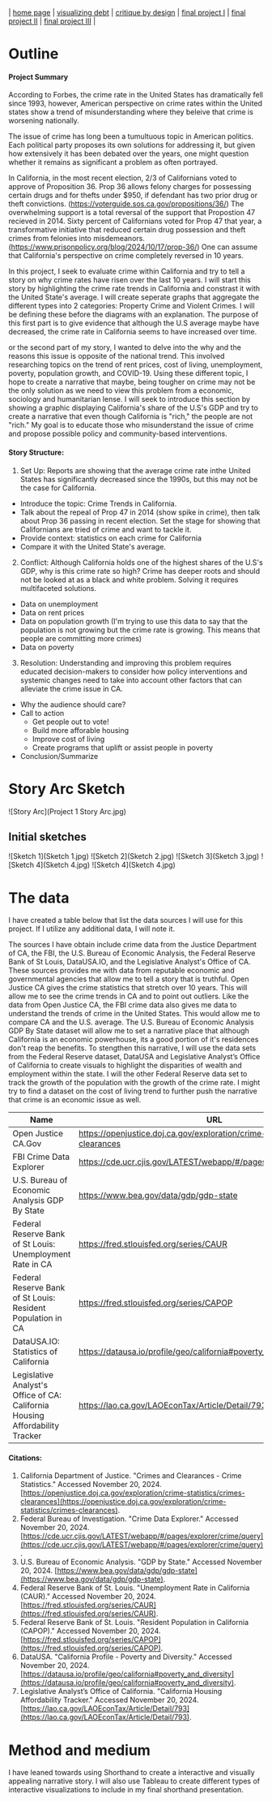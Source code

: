 | [home page]([https://cmustudent.github.io/tswd-portfolio-templates/](https://vincentwang510.github.io/Vincent-Wang-Telling-Stories-With-Data/)) | [visualizing debt](visualizing-government-debt) | [critique by design](critique-by-design) | [final project I](final-project-part-one) | [final project II](final-project-part-two) | [final project III](final-project-part-three) |

# Outline
#### Project Summary 
According to Forbes, the crime rate in the United States has dramatically fell since 1993, however, American perspective on crime rates within the United states show a trend of misunderstanding where they beleive that crime is worsening nationally. 

The issue of crime has long been a tumultuous topic in American politics. Each political party proposes its own solutions for addressing it, but given how extensively it has been debated over the years, one might question whether it remains as significant a problem as often portrayed.

In California, in the most recent election, 2/3 of Californians voted to approve of Proposition 36. Prop 36 allows felony charges for possessing certain drugs and for thefts under $950, if defendant has two prior drug or theft convictions. (https://voterguide.sos.ca.gov/propositions/36/) The overwhelming support is a total reversal of the support that Propostion 47 recieved in 2014. Sixty percent of Californians voted for Prop 47 that year, a transformative initiative that reduced certain drug possession and theft crimes from felonies into misdemeanors. (https://www.prisonpolicy.org/blog/2024/10/17/prop-36/) One can assume that California's perspective on crime completely reversed in 10 years. 

In this project, I seek to evaluate crime within California and try to tell a story on why crime rates have risen over the last 10 years. I will start this story by highlighting the crime rate trends in California and constrast it with the United State's average. I will create seperate graphs that aggregate the different types into 2 categories: Property Crime and Violent Crimes. I will be defining these before the diagrams with an explanation. The purpose of this first part is to give evidence that although the U.S average maybe have decreased, the crime rate in California seems to have increased over time. 

or the second part of my story, I wanted to delve into the why and the reasons this issue is opposite of the national trend. This involved researching topics on the trend of rent prices, cost of living, unemployment, poverty, population growth, and COVID-19. Using these different topic, I hope to create a narrative that maybe, being tougher on crime may not be the only solution as we need to view this problem from a economic, sociology and humanitarian lense. I will seek to introduce this section by showing a graphic displaying California's share of the U.S's GDP and try to create a narrative that even though California is "rich," the people are not "rich." My goal is to educate those who misunderstand the issue of crime and propose possible policy and community-based interventions. 

#### Story Structure:
1. Set Up: Reports are showing that the average crime rate inthe United States has significantly decreased since the 1990s, but this may not be the case for California. 
* Introduce the topic: Crime Trends in California.
* Talk about the repeal of Prop 47 in 2014 (show spike in crime), then talk about Prop 36 passing in recent election. Set the stage for showing that Californians are tried of crime and want to tackle it. 
* Provide context: statistics on each crime for California
* Compare it with the United State's average.

2. Conflict: Although California holds one of the highest shares of the U.S's GDP, why is this crime rate so high? Crime has deeper roots and should not be looked at as a black and white problem. Solving it requires multifaceted solutions.
* Data on unemployment
* Data on rent prices
* Data on population growth (I'm trying to use this data to say that the population is not growing but the crime rate is growing. This means that people are committing more crimes)
* Data on poverty

3. Resolution: Understanding and improving this problem requires educated decision-makers to consider how policy interventions and systemic changes need to take into account other factors that can alleviate the crime issue in CA.
* Why the audience should care?
* Call to action
  * Get people out to vote!
  * Build more afforable housing
  * Improve cost of living
  * Create programs that uplift or assist people in poverty
* Conclusion/Summarize  
 
# Story Arc Sketch 
![Story Arc](Project 1 Story Arc.jpg)

## Initial sketches
![Sketch 1](Sketch 1.jpg)
![Sketch 2](Sketch 2.jpg)
![Sketch 3](Sketch 3.jpg)
![Sketch 4](Sketch 4.jpg)
![Sketch 4](Sketch 4.jpg)


# The data
I have created a table below that list the data sources I will use for this project. If I utilize any additional data, I will note it. 

The sources I have obtain include crime data from the Justice Department of CA, the FBI, the U.S. Bureau of Economic Analysis, the Federal Reserve Bank of St Louis, DataUSA.IO, and the Legislative Analyst's Office of CA. These sources provides me with data from reputable economic and governmental agencies that allow me to tell a story that is truthful. Open Justice CA gives the crime statistics that stretch over 10 years. This will allow me to see the crime trends in CA and to point out outliers. Like the data from Open Justice CA, the FBI crime data also gives me data to understand the trends of crime in the United States. This would allow me to compare CA and the U.S. average. The U.S. Bureau of Economic Analysis GDP By State dataset will allow me to set a narrative place that although California is an economic powerhouse, its a good portion of it's residences don't reap the benefits. To stengthen this narrative, I will use the data sets from the Federal Reserve dataset, DataUSA and Legislative Analyst’s Office of California to create visuals to highlight the disparities of wealth and employment within the state. I will the other Federal Reserve data set to track the growth of the population with the growth of the crime rate. I might try to find a dataset on the cost of living trend to further push the narrative that crime is an economic issue as well. 

| Name | URL | Description |
|------|-----|-------------|
|Open Justice CA.Gov |https://openjustice.doj.ca.gov/exploration/crime-statistics/crimes-clearances |CA Aggregate Data on Crime |
|FBI Crime Data Explorer |https://cde.ucr.cjis.gov/LATEST/webapp/#/pages/explorer/crime/query | FBI Aggreage Data on Crime |
|U.S. Bureau of Economic Analysis GDP By State |https://www.bea.gov/data/gdp/gdp-state  |GDP by State (Focus on CA) |
|Federal Reserve Bank of St Louis: Unemployment Rate in CA |https://fred.stlouisfed.org/series/CAUR | Unemployment Rate in CA Trend Data | 
|Federal Reserve Bank of St Louis: Resident Population in CA |https://fred.stlouisfed.org/series/CAPOP |Population Rate in CA Trend Data | 
|DataUSA.IO: Statistics of California |https://datausa.io/profile/geo/california#poverty_and_diversity |Poverty by Race breakdown |
|Legislative Analyst's Office of CA: California Housing Affordability Tracker |https://lao.ca.gov/LAOEconTax/Article/Detail/793 |Trend tracker for rent and monthly payments|

#### Citations:

1. California Department of Justice. "Crimes and Clearances - Crime Statistics." Accessed November 20, 2024. [https://openjustice.doj.ca.gov/exploration/crime-statistics/crimes-clearances](https://openjustice.doj.ca.gov/exploration/crime-statistics/crimes-clearances).  
2. Federal Bureau of Investigation. "Crime Data Explorer." Accessed November 20, 2024. [https://cde.ucr.cjis.gov/LATEST/webapp/#/pages/explorer/crime/query](https://cde.ucr.cjis.gov/LATEST/webapp/#/pages/explorer/crime/query).  
3. U.S. Bureau of Economic Analysis. "GDP by State." Accessed November 20, 2024. [https://www.bea.gov/data/gdp/gdp-state](https://www.bea.gov/data/gdp/gdp-state). 
4. Federal Reserve Bank of St. Louis. "Unemployment Rate in California (CAUR)." Accessed November 20, 2024. [https://fred.stlouisfed.org/series/CAUR](https://fred.stlouisfed.org/series/CAUR).  
5. Federal Reserve Bank of St. Louis. "Resident Population in California (CAPOP)." Accessed November 20, 2024. [https://fred.stlouisfed.org/series/CAPOP](https://fred.stlouisfed.org/series/CAPOP).  
6. DataUSA. "California Profile - Poverty and Diversity." Accessed November 20, 2024. [https://datausa.io/profile/geo/california#poverty_and_diversity](https://datausa.io/profile/geo/california#poverty_and_diversity).  
7. Legislative Analyst’s Office of California. "California Housing Affordability Tracker." Accessed November 20, 2024. [https://lao.ca.gov/LAOEconTax/Article/Detail/793](https://lao.ca.gov/LAOEconTax/Article/Detail/793).  


# Method and medium
I have leaned towards using Shorthand to create a interactive and visually appealing narrative story. I will also use Tableau to create different types of interactive visualizations to include in my final shorthand presentation.
